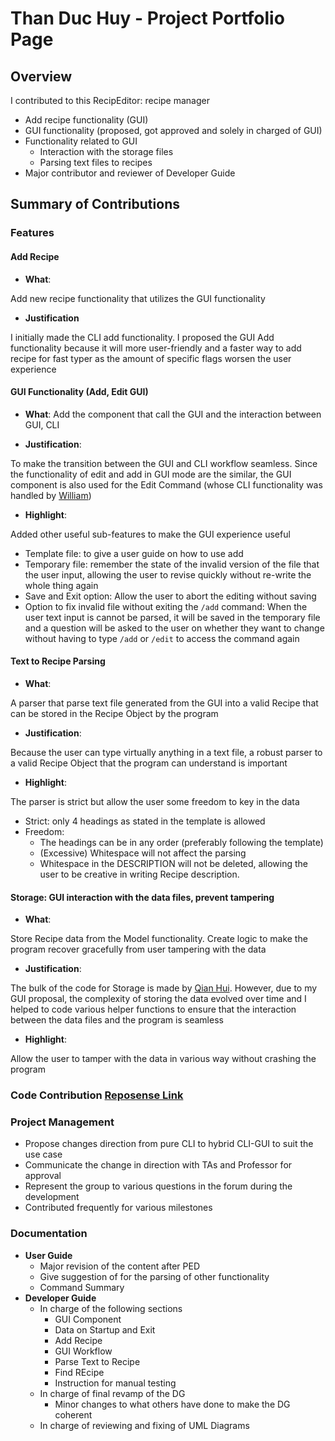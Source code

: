 # Than Duc Huy - Project Portfolio Page

## Overview

I contributed to this RecipEditor: recipe manager
- Add recipe functionality (GUI)
- GUI functionality (proposed, got approved and solely in charged of GUI)
- Functionality related to GUI
  - Interaction with the storage files
  - Parsing text files to recipes
- Major contributor and reviewer of Developer Guide
## Summary of Contributions

### Features

#### Add Recipe

- **What**:

Add new recipe functionality that utilizes the GUI functionality

- **Justification**

I initially made the CLI add functionality. I proposed the GUI Add functionality because it will more user-friendly and
a faster way to add recipe for fast typer as the amount of specific flags worsen the user experience

#### GUI Functionality (Add, Edit GUI)

- **What**: Add the component that call the GUI and the interaction between GUI, CLI


- **Justification**:

To make the transition between the GUI and CLI workflow seamless. Since the functionality of edit and add in GUI mode
are the similar, the GUI component is also used for the Edit Command (whose CLI functionality was handled
by [William](snuckerzlol.md))

- **Highlight**:

Added other useful sub-features to make the GUI experience useful

- Template file: to give a user guide on how to use add
- Temporary file: remember the state of the invalid version of the file that the user input, allowing the user to revise
  quickly without re-write the whole thing again
- Save and Exit option: Allow the user to abort the editing without saving
- Option to fix invalid file without exiting the `/add` command: When the user text input is cannot be parsed, it will
  be saved in the temporary file and a question will be asked to the user on whether they want to change without having
  to type `/add` or `/edit` to access the command again

#### Text to Recipe Parsing

- **What**:

A parser that parse text file generated from the GUI into a valid Recipe that can be stored in the Recipe Object
by the program

- **Justification**:

Because the user can type virtually anything in a text file, a robust parser to a valid Recipe Object that the program
can understand is important

- **Highlight**:

The parser is strict but allow the user some freedom to key in the data

- Strict: only 4 headings as stated in the template is allowed
- Freedom:
    - The headings can be in any order (preferably following the template)
    - (Excessive) Whitespace will not affect the parsing
    - Whitespace in the DESCRIPTION will not be deleted, allowing the user to be creative in writing Recipe description.

#### Storage: GUI interaction with the data files, prevent tampering

- **What**:

Store Recipe data from the Model functionality. Create logic to make the program recover gracefully from user tampering
with the data

- **Justification**:

The bulk of the code for Storage is made by [Qian Hui](qianz-z.md). However, due to my GUI proposal, the complexity of
storing the data evolved over time and I helped to code various helper functions to ensure that the interaction between
the data files and the program is seamless

- **Highlight**:

Allow the user to tamper with the data in various way without crashing the program
### Code Contribution [Reposense Link](https://nus-cs2113-ay2223s1.github.io/tp-dashboard/?search=&sort=groupTitle&sortWithin=title&timeframe=commit&mergegroup=&groupSelect=groupByRepos&breakdown=true&checkedFileTypes=docs~functional-code~test-code~other&since=2022-09-16&tabOpen=true&tabType=authorship&zFR=false&tabAuthor=Than-Duc-Huy&tabRepo=AY2223S1-CS2113-T18-2%2Ftp%5Bmaster%5D&authorshipIsMergeGroup=false&authorshipFileTypes=docs~functional-code~test-code~other&authorshipIsBinaryFileTypeChecked=false&authorshipIsIgnoredFilesChecked=false)

### Project Management

- Propose changes direction from pure CLI to hybrid CLI-GUI to suit the use case
- Communicate the change in direction with TAs and Professor for approval
- Represent the group to various questions in the forum during the development
- Contributed frequently for various milestones

### Documentation

- **User Guide**
    - Major revision of the content after PED
    - Give suggestion of for the parsing of other functionality
    - Command Summary
- **Developer Guide**
    - In charge of the following sections
      - GUI Component
      - Data on Startup and Exit
      - Add Recipe
      - GUI Workflow
      - Parse Text to Recipe
      - Find REcipe
      - Instruction for manual testing
    - In charge of final revamp of the DG 
      - Minor changes to what others have done to make the DG coherent
    - In charge of reviewing and fixing of UML Diagrams